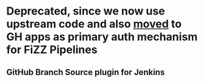 # Deprecated, since we now use upstream code and also [moved](https://jira.scout24.com/browse/CI-56) to GH apps as primary auth mechanism for FiZZ Pipelines 

## GitHub Branch Source plugin for Jenkins
